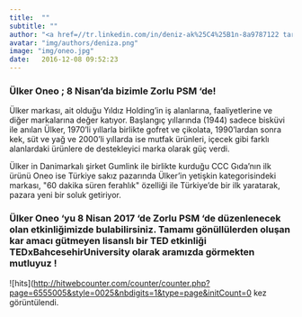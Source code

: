 ```yaml
---
title:  ""
subtitle: ""
author: "<a href=//tr.linkedin.com/in/deniz-ak%25C4%25B1n-8a9787122 target=_blank>Deniz Akın</a>"
avatar: "img/authors/deniza.png"
image: "img/oneo.jpg"
date:   2016-12-08 09:52:23
---
```

###  Ülker Oneo ; 8 Nisan’da bizimle Zorlu PSM ‘de!
Ülker markası, ait olduğu Yıldız Holding’in iş alanlarına, faaliyetlerine ve diğer markalarına değer katıyor. Başlangıç yıllarında  (1944) sadece bisküvi ile anılan Ülker, 1970’li yıllarla birlikte gofret ve çikolata, 1990’lardan sonra kek, süt ve yağ ve 2000’li yıllarda ise mutfak ürünleri, içecek gibi farklı alanlardaki ürünlere de destekleyici marka olarak güç verdi.

Ülker in Danimarkalı şirket Gumlink ile birlikte kurduğu CCC Gıda’nın ilk ürünü Oneo  ise Türkiye sakız pazarında Ülker’in yetişkin kategorisindeki markası, "60 dakika süren ferahlık" özelliği ile Türkiye’de bir ilk yaratarak, pazara yeni bir soluk getiriyor.

### Ülker Oneo ‘yu  8 Nisan 2017 ‘de Zorlu PSM ‘de düzenlenecek olan etkinliğimizde bulabilirsiniz. Tamamı gönüllülerden oluşan kar amacı gütmeyen lisanslı bir TED etkinliği TEDxBahcesehirUniversity olarak aramızda  görmekten mutluyuz !

![hits](http://hitwebcounter.com/counter/counter.php?page=6555005&style=0025&nbdigits=1&type=page&initCount=0 kez görüntülendi.
